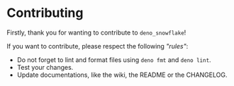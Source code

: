 # Contributing

Firstly, thank you for wanting to contribute to `deno_snowflake`!

If you want to contribute, please respect the following _"rules"_:

- Do not forget to lint and format files using `deno fmt` and `deno lint`.
- Test your changes.
- Update documentations, like the wiki, the README or the CHANGELOG.

